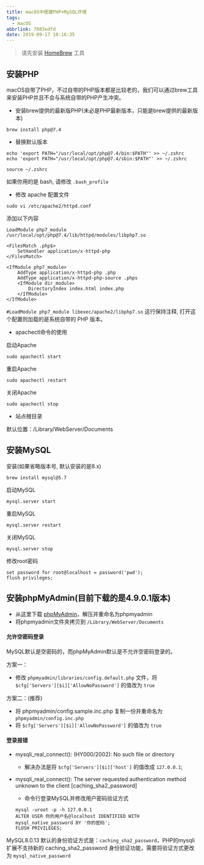 ```yaml
---
title: macOS中搭建PHP+MySQL环境
tags:
  - macOS
abbrlink: 7083edfd
date: 2019-09-17 10:16:35
---
```


> 请先安装 [HomeBrew](https://brew.sh) 工具

## 安装PHP

macOS自带了PHP，不过自带的PHP版本都是比较老的，我们可以通过brew工具来安装PHP并且不会与系统自带的PHP产生冲突。

- 安装brew提供的最新版PHP(未必是PHP最新版本，只能是brew提供的最新版本)
```
brew install php@7.4
```

- 替换默认版本

```
echo 'export PATH="/usr/local/opt/php@7.4/bin:$PATH"' >> ~/.zshrc
echo 'export PATH="/usr/local/opt/php@7.4/sbin:$PATH"' >> ~/.zshrc

source ~/.zshrc
```

如果你用的是 bash, 请修改 `.bash_profile`

- 修改 apache 配置文件

```
sudo vi /etc/apache2/httpd.conf
```

添加以下内容

```
LoadModule php7_module /usr/local/opt/php@7.4/lib/httpd/modules/libphp7.so

<FilesMatch .php$>
    SetHandler application/x-httpd-php
</FilesMatch>

<IfModule php7_module>
    AddType application/x-httpd-php .php
    AddType application/x-httpd-php-source .phps
    <IfModule dir_module>
        DirectoryIndex index.html index.php
    </IfModule>
</IfModule>
```

`#LoadModule php7_module libexec/apache2/libphp7.so` 这行保持注释, 打开这个配置则加载的是系统自带的 PHP 版本。

- apachectl命令的使用

启动Apache
```
sudo apachectl start
```

重启Apache
```
sudo apachectl restart
```

关闭Apache
```
sudo apachectl stop
```

- 站点根目录

默认位置：/Library/WebServer/Documents

## 安装MySQL

安装(如果省略版本号, 默认安装的是8.x)
```
brew install mysql@5.7
```

启动MySQL
```
mysql.server start
```

重启MySQL
```
mysql.server restart
```

关闭MySQL
```
mysql.server stop
```

修改root密码
```
set password for root@localhost = password('pwd');
flush privileges;
```

## 安装phpMyAdmin(目前下载的是4.9.0.1版本)

- 从这里下载 [phpMyAdmin](https://www.phpmyadmin.net)，解压并重命名为phpmyadmin
- 将phpmyadmin文件夹拷贝到 `/Library/WebServer/Documents`

#### 允许空密码登录

MySQL默认是空密码的，而phpMyAdmin默认是不允许空密码登录的。

方案一：
- 修改 `phpmyadmin/libraries/config.default.php` 文件，将 `$cfg['Servers'][$i]['AllowNoPassword']` 的值改为 `true`

方案二：(推荐)
- 将 phpmyadmin/config.sample.inc.php 复制一份并重命名为 `phpmyadmin/config.inc.php`
- 将 `$cfg['Servers'][$i]['AllowNoPassword']` 的值改为 `true`

#### 登录报错

- mysqli_real_connect(): (HY000/2002): No such file or directory
	* 解决办法是将 `$cfg['Servers'][$i]['host']` 的值改成 `127.0.0.1`;

- mysqli_real_connect(): The server requested authentication method unknown to the client [caching_sha2_password]
	* 命令行登录MySQL并修改用户密码验证方式
	```
	mysql -uroot -p -h 127.0.0.1
	ALTER USER 你的用户名@localhost IDENTIFIED WITH mysql_native_password BY '你的密码';
	FLUSH PRIVILEGES;
	```

MySQL8.0.13 默认的身份验证方式是：`caching_sha2_password`，PHP的mysqli扩展不支持新的 caching_sha2_password 身份验证功能，需要将验证方式更改为 `mysql_native_password`
